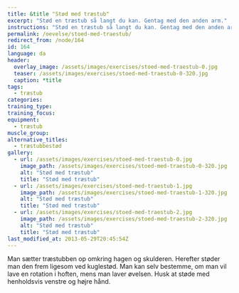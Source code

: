 ```yaml
---
title: &title "Stød med træstub"
excerpt: "Stød en træstub så langt du kan. Gentag med den anden arm."
instructions: "Stød en træstub så langt du kan. Gentag med den anden arm."
permalink: /oevelse/stoed-med-traestub/
redirect_from: /node/164
id: 164
language: da
header:
  overlay_image: /assets/images/exercises/stoed-med-traestub-0.jpg
  teaser: /assets/images/exercises/stoed-med-traestub-0-320.jpg
  caption: *title
tags:
  - træstub
categories:
training_type: 
training_focus: 
equipment:
  - træstub
muscle_group:
alternative_titles:
  - træstubbestød
gallery:
  - url: /assets/images/exercises/stoed-med-traestub-0.jpg
    image_path: /assets/images/exercises/stoed-med-traestub-0-320.jpg
    alt: "Stød med træstub"
    title: "Stød med træstub"
  - url: /assets/images/exercises/stoed-med-traestub-1.jpg
    image_path: /assets/images/exercises/stoed-med-traestub-1-320.jpg
    alt: "Stød med træstub"
    title: "Stød med træstub"
  - url: /assets/images/exercises/stoed-med-traestub-2.jpg
    image_path: /assets/images/exercises/stoed-med-traestub-2-320.jpg
    alt: "Stød med træstub"
    title: "Stød med træstub"
last_modified_at: 2013-05-29T20:45:54Z
---
```


Man sætter træstubben op omkring hagen og skulderen. Herefter støder man den frem ligesom ved kuglestød. Man kan selv bestemme, om man vil lave en rotation i hoften, mens man laver øvelsen. Husk at støde med henholdsvis venstre og højre hånd.
